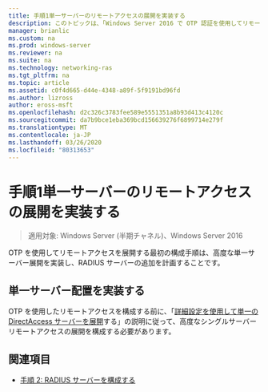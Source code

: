 ```yaml
---
title: 手順1単一サーバーのリモートアクセスの展開を実装する
description: このトピックは、「Windows Server 2016 で OTP 認証を使用してリモートアクセスを展開する」の一部です。
manager: brianlic
ms.custom: na
ms.prod: windows-server
ms.reviewer: na
ms.suite: na
ms.technology: networking-ras
ms.tgt_pltfrm: na
ms.topic: article
ms.assetid: c0f4d665-d44e-4348-a89f-5f9191bd96fd
ms.author: lizross
author: eross-msft
ms.openlocfilehash: d2c326c3783fee589e5551351a8b93d413c4120c
ms.sourcegitcommit: da7b9bce1eba369bcd156639276f6899714e279f
ms.translationtype: MT
ms.contentlocale: ja-JP
ms.lasthandoff: 03/26/2020
ms.locfileid: "80313653"
---
```

# <a name="step-1-implement-a-single-server-remote-access-deployment"></a>手順1単一サーバーのリモートアクセスの展開を実装する

>適用対象: Windows Server (半期チャネル)、Windows Server 2016

OTP を使用してリモートアクセスを展開する最初の構成手順は、高度な単一サーバー展開を実装し、RADIUS サーバーの追加を計画することです。  
  
## <a name="implement-a-single-server-deployment"></a>単一サーバー配置を実装する  
OTP を使用したリモートアクセスを構成する前に、「[詳細設定を使用して単一の DirectAccess サーバーを展開](https://technet.microsoft.com/windows-server-docs/networking/remote-access/directaccess/single-server-advanced/deploy-a-single-directaccess-server-with-advanced-settings)する」の説明に従って、高度なシングルサーバーリモートアクセスの展開を構成する必要があります。  
  
## <a name="see-also"></a><a name="BKMK_Links"></a>関連項目  
  
-   [手順 2: RADIUS サーバーを構成する](Step-2-Configure-the-RADIUS-Server.md)  
  



